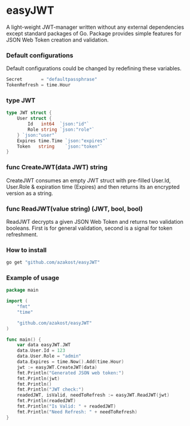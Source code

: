 # easyJWT

A light-weight JWT-manager written without any external dependencies except standard packages of Go. Package provides simple features for JSON Web Token creation and validation.

### Default configurations

Default configurations could be changed by redefining these variables.

```Go
Secret       = "defaultpassphrase"
TokenRefresh = time.Hour
```

### type JWT

```Go
type JWT struct {
	User struct {
		Id   int64  `json:"id"`
		Role string `json:"role"`
	} `json:"user"`
	Expires time.Time `json:"expires"`
	Token   string    `json:"token"`
}
```

### func CreateJWT(data JWT) string

CreateJWT consumes an empty JWT struct with pre-filled User.Id, User.Role & expiration time (Expires) and then returns its an encrypted version as a string.

### func ReadJWT(value string) (JWT, bool, bool)

ReadJWT decrypts a given JSON Web Token and returns two validation booleans. First is for general validation, second is a signal for token refreshment.

### How to install

```bash
go get "github.com/azakost/easyJWT"

```

### Example of usage

```Go
package main

import (
	"fmt"
	"time"

	"github.com/azakost/easyJWT"
)

func main() {
	var data easyJWT.JWT
	data.User.Id = 123
	data.User.Role = "admin"
	data.Expires = time.Now().Add(time.Hour)
    jwt := easyJWT.CreateJWT(data)
    fmt.Println("Generated JSON web token:")
    fmt.Println(jwt)
    fmt.Println()
    fmt.Println("JWT check:")
    readedJWT, isValid, needToRefresh := easyJWT.ReadJWT(jwt)
    fmt.Println(readedJWT)
    fmt.Println("Is Valid: " + readedJWT)
    fmt.Println("Need Refresh: " + needToRefresh)
}

```
